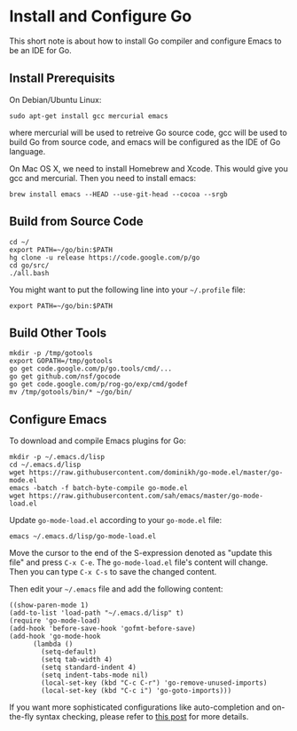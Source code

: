 # Install and Configure Go

This short note is about how to install Go compiler and configure Emacs to be an IDE for Go.

## Install Prerequisits

On Debian/Ubuntu Linux:

    sudo apt-get install gcc mercurial emacs

where mercurial will be used to retreive Go source code, gcc will be used to build Go from source code, and emacs will be configured as the IDE of Go language.

On Mac OS X, we need to install Homebrew and Xcode.  This would give you gcc and mercurial.  Then you need to install emacs:

    brew install emacs --HEAD --use-git-head --cocoa --srgb

## Build from Source Code

    cd ~/
    export PATH=~/go/bin:$PATH
    hg clone -u release https://code.google.com/p/go
    cd go/src/
    ./all.bash

You might want to put the following line into your `~/.profile` file:

    export PATH=~/go/bin:$PATH

## Build Other Tools

    mkdir -p /tmp/gotools
    export GOPATH=/tmp/gotools
    go get code.google.com/p/go.tools/cmd/...
    go get github.com/nsf/gocode
    go get code.google.com/p/rog-go/exp/cmd/godef
    mv /tmp/gotools/bin/* ~/go/bin/

## Configure Emacs

To download and compile Emacs plugins for Go:

    mkdir -p ~/.emacs.d/lisp
    cd ~/.emacs.d/lisp
    wget https://raw.githubusercontent.com/dominikh/go-mode.el/master/go-mode.el
    emacs -batch -f batch-byte-compile go-mode.el
    wget https://raw.githubusercontent.com/sah/emacs/master/go-mode-load.el

Update `go-mode-load.el` according to your `go-mode.el` file:

    emacs ~/.emacs.d/lisp/go-mode-load.el

Move the cursor to the end of the S-expression denoted as "update this file" and press `C-x C-e`.  The `go-mode-load.el` file's content will change.  Then you can type `C-x C-s` to save the changed content.

Then edit your `~/.emacs` file and add the following content:

    ((show-paren-mode 1)
    (add-to-list 'load-path "~/.emacs.d/lisp" t)
    (require 'go-mode-load)
    (add-hook 'before-save-hook 'gofmt-before-save)
    (add-hook 'go-mode-hook
          (lambda ()
            (setq-default)
            (setq tab-width 4)
            (setq standard-indent 4)
            (setq indent-tabs-mode nil)
            (local-set-key (kbd "C-c C-r") 'go-remove-unused-imports)
            (local-set-key (kbd "C-c i") 'go-goto-imports)))

If you want more sophisticated configurations like auto-completion and on-the-fly syntax checking, please refer to [this post](http://dominik.honnef.co/posts/2013/03/writing_go_in_emacs/) for more details.
